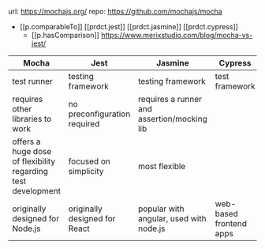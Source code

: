 
url: https://mochajs.org/
repo: https://github.com/mochajs/mocha

- [[p.comparableTo]] [[prdct.jest]] [[prdct.jasmine]] [[prdct.cypress]]
  - [[p.hasComparison]] https://www.merixstudio.com/blog/mocha-vs-jest/

| Mocha | Jest | Jasmine | Cypress |
| --- | --- | --- | --- |
| test runner | testing framework | testing framework | test framework |
| requires other libraries to work | no preconfiguration required | requires a runner and assertion/mocking lib |
| offers a huge dose of flexibility regarding test development | focused on simplicity | most flexible |
| originally designed for Node.js | originally designed for React | popular with angular, used with node.js | web-based frontend apps
